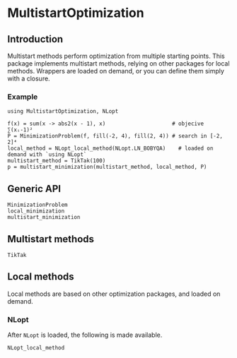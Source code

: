 # MultistartOptimization

## Introduction

Multistart methods perform optimization from multiple starting points. This package implements multistart methods, relying on other packages for local methods. Wrappers are loaded on demand, or you can define them simply with a closure.

### Example

```@example
using MultistartOptimization, NLopt

f(x) = sum(x -> abs2(x - 1), x)                     # objecive ∑(xᵢ-1)²
P = MinimizationProblem(f, fill(-2, 4), fill(2, 4)) # search in [-2, 2]⁴
local_method = NLopt_local_method(NLopt.LN_BOBYQA)    # loaded on demand with `using NLopt`
multistart_method = TikTak(100)
p = multistart_minimization(multistart_method, local_method, P)
```

## Generic API

```@docs
MinimizationProblem
local_minimization
multistart_minimization
```

## Multistart methods

```@docs
TikTak
```

## Local methods

Local methods are based on other optimization packages, and loaded on demand.

### NLopt

After `NLopt` is loaded, the following is made available.

```@docs
NLopt_local_method
```
